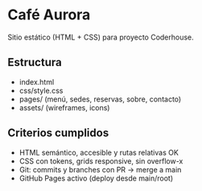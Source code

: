 # Café Aurora
Sitio estático (HTML + CSS) para proyecto Coderhouse.  

## Estructura
- index.html
- css/style.css
- pages/ (menú, sedes, reservas, sobre, contacto)
- assets/ (wireframes, icons)

## Criterios cumplidos
- HTML semántico, accesible y rutas relativas OK
- CSS con tokens, grids responsive, sin overflow-x
- Git: commits y branches con PR → merge a main
- GitHub Pages activo (deploy desde main/root)
